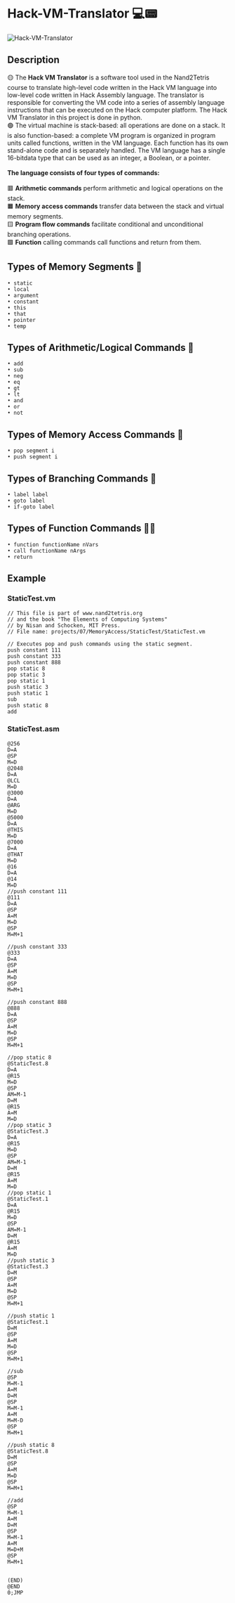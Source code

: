 # **Hack-VM-Translator 💻📟**
![Hack-VM-Translator](assets/Hack-VM-Translator.png)

## **Description**
🟡 The **Hack VM Translator** is a software tool used in the Nand2Tetris course to translate high-level code written in the Hack VM language into low-level code written in Hack Assembly language. The translator is responsible for converting the VM code into a series of assembly language instructions that can be executed on the Hack computer platform. The Hack VM Translator in this project is done in python. <br>
🟢 The virtual machine is stack-based: all operations are done on a stack. It is also function-based: a complete VM program is organized in program units called functions, written in the VM language. Each function has its own stand-alone code and is separately handled. The VM language has a single 16-bitdata type that can be used as an integer, a Boolean, or a pointer. <br><br>**The language consists of four types of commands:**<br><br>
    🟥   **Arithmetic commands** perform arithmetic and logical operations on the stack.<br>
    🟧	**Memory access commands** transfer data between the stack and virtual memory segments.<br>
    🟨	**Program flow commands** facilitate conditional and unconditional branching operations.<br>
    🟩	**Function** calling commands call functions and return from them.<br>
## **Types of Memory Segments 📝**
    • static 
    • local
    • argument
    • constant
    • this
    • that
    • pointer
    • temp

## **Types of Arithmetic/Logical Commands 💬**
    • add
    • sub
    • neg
    • eq
    • gt
    • lt
    • and
    • or
    • not

## **Types of Memory Access Commands 📖**
    • pop segment i
    • push segment i

## **Types of Branching Commands 🌿**
    • label label
    • goto label
    • if-goto label

## **Types of Function Commands 😶‍🌫️**
    • function functionName nVars
    • call functionName nArgs
    • return

## **Example**
### **StaticTest.vm**
```
// This file is part of www.nand2tetris.org
// and the book "The Elements of Computing Systems"
// by Nisan and Schocken, MIT Press.
// File name: projects/07/MemoryAccess/StaticTest/StaticTest.vm

// Executes pop and push commands using the static segment.
push constant 111
push constant 333
push constant 888
pop static 8
pop static 3
pop static 1
push static 3
push static 1
sub
push static 8
add
```

### **StaticTest.asm**
```
@256
D=A
@SP
M=D
@2048
D=A
@LCL
M=D
@3000
D=A
@ARG
M=D
@5000
D=A
@THIS
M=D
@7000
D=A
@THAT
M=D
@16
D=A
@14
M=D
//push constant 111
@111
D=A
@SP
A=M
M=D
@SP
M=M+1

//push constant 333
@333
D=A
@SP
A=M
M=D
@SP
M=M+1

//push constant 888
@888
D=A
@SP
A=M
M=D
@SP
M=M+1

//pop static 8
@StaticTest.8
D=A
@R15
M=D
@SP
AM=M-1
D=M
@R15
A=M
M=D
//pop static 3
@StaticTest.3
D=A
@R15
M=D
@SP
AM=M-1
D=M
@R15
A=M
M=D
//pop static 1
@StaticTest.1
D=A
@R15
M=D
@SP
AM=M-1
D=M
@R15
A=M
M=D
//push static 3
@StaticTest.3
D=M
@SP
A=M
M=D
@SP
M=M+1

//push static 1
@StaticTest.1
D=M
@SP
A=M
M=D
@SP
M=M+1

//sub
@SP
M=M-1
A=M
D=M
@SP
M=M-1
A=M
M=M-D
@SP
M=M+1

//push static 8
@StaticTest.8
D=M
@SP
A=M
M=D
@SP
M=M+1

//add
@SP
M=M-1
A=M
D=M
@SP
M=M-1
A=M
M=D+M
@SP
M=M+1


(END)
@END
0;JMP

```